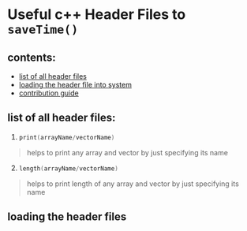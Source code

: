 # Useful c++ Header Files to `saveTime()`

## contents:

 - [list of all header files](#list-of-all-header-files)
 - [loading the header file into system](#loading-the-header-file)
 - [contribution guide]()

## list of all header files:

 1. ```cpp
	print(arrayName/vectorName)
	```
> helps to print any array and vector by just specifying its name

 2. ```cpp
	length(arrayName/vectorName)
	```
> helps to print length of any array and vector by just specifying its name


## loading the header files